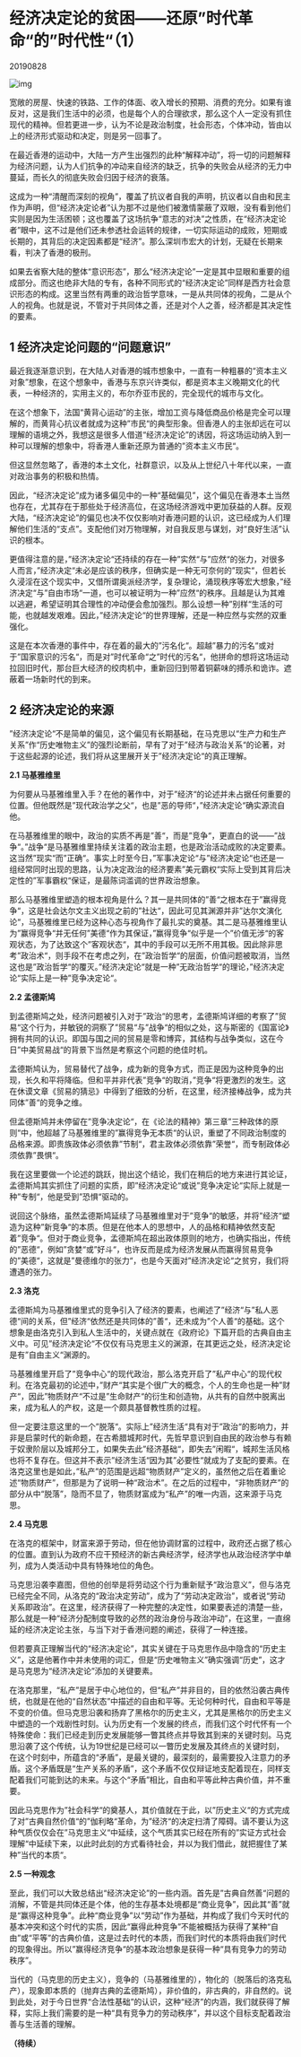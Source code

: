 # 经济决定论的贫困——还原”时代革命“的”时代性“（1）

20190828

![img](https://assets.matters.news/embed/cf17571f-11df-47b4-acd6-47bb7f70c2b8/asset-UwAI.jpeg)

宽敞的房屋、快速的铁路、工作的体面、收入增长的预期、消费的充分。如果有谁反对，这是我们生活中的必须，也是每个人的合理欲求，那么这个人一定没有抓住现代的精神。但若更进一步，认为不论是政治制度，社会形态，个体冲动，皆由以上的经济形式驱动和决定，则是另一回事了。

在最近香港的运动中，大陆一方产生出强烈的此种“解释冲动”，将一切的问题解释为经济问题，认为人们抗争的冲动来自经济的缺乏，抗争的失败会从经济的无力中蔓延，而长久的彻底失败会归因于经济的衰落。

这成为一种“清醒而深刻的视角”，覆盖了抗议者自我的声明，抗议者以自由和民主作为声明，但“经济决定论者”认为那不过是他们被激情蒙蔽了双眼，没有看到他们实则是因为生活困顿；这也覆盖了这场抗争“意志的对决”之性质，在“经济决定论者”眼中，这不过是他们还未参透社会运转的规律，一切实际运动的成败，短期或长期的，其背后的决定因素都是“经济”。那么深圳市宏大的计划，无疑在长期来看，判决了香港的极刑。

如果去省察大陆的整体“意识形态”，那么“经济决定论”一定是其中显眼和重要的组成部分。而这也绝非大陆的专有，各种不同形式的“经济决定论”同样是西方社会意识形态的构成。这里当然有两重的政治哲学意味，一是从共同体的视角，二是从个人的视角。也就是说，不管对于共同体之善，还是对个人之善，经济都是其决定性的要素。

## 1 经济决定论问题的“问题意识”

最近我逐渐意识到，在大陆人对香港的城市想象中，一直有一种粗暴的“资本主义对象”想象，在这个想象中，香港与东京兴许类似，都是资本主义晚期文化的代表，一种经济的，实用主义的，布尔乔亚市民的，完全现代的城市与文化。

在这个想象下，法国“黄背心运动”的主张，增加工资与降低商品价格是完全可以理解的，而黄背心抗议者就成为这种”市民“的典型形象。但香港人的主张却远在可以理解的语境之外，我想这是很多人借道“经济决定论”的诱因，将这场运动纳入到一种可以理解的想象中，将香港人重新还原为普通的”资本主义市民“。

但这显然忽略了，香港的本土文化，社群意识，以及从上世纪八十年代以来，一直对政治事务的积极和热情。

因此，“经济决定论”成为诸多偏见中的一种“基础偏见”，这个偏见在香港本土当然也存在，尤其存在于那些处于经济高位，在这场经济游戏中更加获益的人群。反观大陆，“经济决定论”的偏见也决不仅仅影响对香港问题的认识，这已经成为人们理解他们生活的“支点”。支配他们对万物理解，对自我反思与谋划，对“良好生活”认识的根本。

更值得注意的是，”经济决定论“还持续的存在一种”实然“与”应然“的张力，对很多人而言，”经济决定“未必是应该的秩序，但确实是一种无可奈何的”现实“，但若长久浸淫在这个现实中，又借所谓奥派经济学，复杂理论，涌现秩序等宏大想象，”经济决定“与”自由市场“一道，也可以被证明为一种”应然“的秩序。且越是认为其难以逃避，希望证明其合理性的冲动便会愈加强烈。那么设想一种”别样“生活的可能，也就越发艰难。因此，”经济决定论“的世界理解，还是一种应然与实然的双重强化。

这是在本次香港的事件中，存在着的最大的”污名化“。超越”暴力的污名“或对于”国家意识的污名“，而是对”时代革命“之”时代的污名“，他拼命的想将这场运动拉回旧时代，那台巨大经济的绞肉机中，重新回归到带着铜薪味的搏杀和诡诈。遮蔽着一场新时代的到来。

## 2 经济决定论的来源

”经济决定论“不是简单的偏见，这个偏见有长期基础，在马克思以“生产力和生产关系”作“历史唯物主义”的强烈论断前，早有了对于”经济与政治关系“的论著，对于这些起源的论述，我们将从这里展开关于”经济决定论“的真正理解。

**2.1 马基雅维里**

为何要从马基雅维里入手？在他的著作中，对于”经济“的论述并未占据任何重要的位置。但他既然是”现代政治学之父“，也是”恶的导师“，”经济决定论“确实源流自他。

在马基雅维里的眼中，政治的实质不再是”善“，而是”竞争“，更直白的说——”战争“。”战争“是马基雅维里持续关注着的政治主题，也是政治活动成败的决定要素。这当然”现实“而”正确“。事实上时至今日，”军事决定论“与”经济决定论“也还是一组经常同时出现的思路，认为决定政治的经济要素”美元霸权“实际上受到其背后决定性的”军事霸权“保证，是最陈词滥调的世界政治想象。

那么马基雅维里塑造的根本视角是什么？其一是共同体的”善“之根本在于”赢得竞争“，这是社会达尔文主义出现之前的”社达“，因此可见其渊源并非”达尔文演化论“，马基雅维里已经为这种心态与视角作了最扎实的奠基。其二是马基雅维里认为”赢得竞争“并无任何”美德“作为其保证，”赢得竞争“似乎是一个”价值无涉“的客观状态，为了达致这个”客观状态“，其中的手段可以无所不用其极。因此除非思考”政治术“，则手段不在考虑之列，在”政治哲学“的层面，价值问题被取消，当然这也是”政治哲学“的覆灭。”经济决定论“就是一种”无政治哲学“的理论，”经济决定论“实际上是一种”竞争决定论“。

**2.2 孟德斯鸠**

到孟德斯鸠之处，经济问题被引入对于”政治“的思考，孟德斯鸠详细的考察了”贸易“这个行为，并敏锐的洞察了”贸易“与”战争“的相似之处，这与斯密的《国富论》拥有共同的认识。即国与国之间的贸易是零和博弈，其结构与战争类似，这在今日”中美贸易战“的背景下当然是考察这个问题的绝佳时机。

孟德斯鸠认为，贸易替代了战争，成为新的竞争方式，而正是因为这种竞争的出现，长久和平将降临。但和平并非代表”竞争“的取消，”竞争“将更激烈的发生。这在休谟文章《贸易的猜忌》中得到了细致的分析，在这里，经济接棒战争，成为共同体”善“的竞争之维。

但孟德斯鸠并未停留在”竞争决定论“，在《论法的精神》第三章”三种政体的原则“中，他超越了马基雅维里的”赢得竞争无本质“的认识，重塑了不同政治制度的品格来源。即贵族政体必须依靠”节制“，君主政体必须依靠”荣誉“，而专制政体必须依靠”畏惧“。

我在这里要做一个论述的跳跃，抛出这个结论，我们在稍后的地方来进行其论证，孟德斯鸠其实抓住了问题的实质，即”经济决定论“或说”竞争决定论“实际上就是一种”专制“，他是受到”恐惧“驱动的。

说回这个脉络，虽然孟德斯鸠延续了马基雅维里对于”竞争“的敏感，并将”经济“塑造为这种”新竞争“的本质。但是在他本人的思想中，人的品格和精神依然支配着”竞争“。但对于商业竞争，孟德斯鸠在超出政体原则的地方，也确实指出，传统的”恶德“，例如”贪婪“或”好斗“，也许反而是成为经济发展从而赢得贸易竞争的”美德“，这就是”曼德维尔的张力“，也是今天面对”经济决定论“之贫穷，我们将遭遇的张力。

**2.3 洛克**

孟德斯鸠为马基雅维里式的竞争引入了经济的要素，也阐述了”经济“与”私人恶德“间的关系，但”经济“依然还是共同体的”善“，还未成为”个人善“的基础。这个想象是由洛克引入到私人生活中的，关键点就在《政府论》下篇开启的古典自由主义中。可见”经济决定论“不仅仅有马克思主义的渊源，在其更远之处，经济决定论是有”自由主义“渊源的。

马基雅维里开启了”竞争中心“的现代政治，那么洛克开启了”私产中心“的现代权利。在洛克最初的论述中，”财产“其实是个很广大的概念，个人的生命也是一种”财产“，因此”物质财产“不过是”生命财产“的衍生和创造物，从共有的自然中脱离出来，成为私人的产权，这是一个颇具基督教性质的过程。

但一定要注意这里的一个”脱落“。实际上”经济生活“具有对于”政治“的影响力，并非是启蒙时代的新命题，在古希腊城邦时代，先哲早意识到自由民的政治参与有赖于奴隶阶层以及城邦分工，如果失去此”经济基础“，即失去”闲暇“，城邦生活风格也将不复存在。但这并不表示”经济生活“因为其”必要性“就成为了支配的要素。在洛克这里也是如此，”私产”的范围是远超“物质财产”定义的，虽然他之后在着重论述“物质财产”，但那是为了说明一种“政治术”。在之后的过程中，“非物质财产”的部分从中“脱落”，隐而不显了，物质财富成为“私产”的唯一内涵，这来源于马克思。

**2.4 马克思**

在洛克的框架中，财富来源于劳动，但在他协调财富的过程中，政府还占据了核心的位置。直到认为政府不应干预经济的新古典经济学，经济学也从政治经济学中单列，成为人类活动中具有特殊地位的角色。

马克思沿袭李嘉图，但他的创举是将劳动这个行为重新赋予“政治意义”，但与洛克已经完全不同，从洛克的“政治决定劳动”，成为了“劳动决定政治”，或者说“劳动关系即政治”。在这里，经济获得了一种完整的决定性，如果要表述的清楚一些，那么就是一种“经济分配制度导致的必然的政治身份与政治冲动”，在这里，一直绵延的经济决定论主张，与当下对于香港问题的阐述，获得了一种连接。

但若要真正理解当代的“经济决定论”，其实关键在于马克思作品中隐含的“历史主义”，这是他著作中并未使用的词汇，但是“历史唯物主义”确实强调“历史”，这才是马克思为“经济决定论”添加的关键要素。

在洛克那里，“私产”是居于中心地位的，但“私产”并非目的，目的依然沿袭古典传统，也就是在他的“自然状态”中描述的自由和平等。无论何种时代，自由和平等是不变的价值。但马克思沿袭和扬弃了黑格尔的历史主义，尤其是黑格尔的历史主义中塑造的一个戏剧性时刻。认为历史有一个发展的终点，而我们这个时代怀有一个特殊使命：我们已经走到历史发展能够一瞥其终点并导致其到来的关键时刻。马克思沿袭了这个传统，认为19世纪是已经可以一瞥历史发展及其终点的关键时刻，在这个时刻中，所蕴含的“矛盾”，是最关键的，最深刻的，最需要投入注意力的矛盾。这个矛盾既是“生产关系的矛盾”，这个矛盾不仅仅辩证地支配着现在，同样支配着我们可能到达的未来。与这个“矛盾”相比，自由和平等此种古典价值，并不重要。

因此马克思作为”社会科学“的奠基人，其价值就在于此，以”历史主义“的方式完成了对”古典自然价值“的”伽利略“革命，为”经济“的决定扫清了障碍。请不要认为这种气质仅仅会在”马克思主义“中延续，这个气质其实已经在所有的”实证方式社会理解“中延续下来，以此时此刻的方式看待社会，并以为我们借此，就把握住了某种”当代的本质“。

**2.5 一种观念**

至此，我们可以大致总结出“经济决定论”的一些内涵。首先是”古典自然善“问题的消解，不管是共同体还是个体，他的生存基本处境都是“商业竞争”，因此其“善”就是“赢得这种竞争”。此种“商业竞争”以“劳动”作为基础，并构成了我们今天时代的基本冲突和这个时代的实质，因此“赢得此种竞争”不能被概括为获得了某种“自由”或“平等”的古典价值，这是过去时代的本质，而我们时代的本质将由我们时代的现象得出。所以”赢得经济竞争“的基本政治想象是获得一种“具有竞争力的劳动秩序”。

当代的（马克思的历史主义），竞争的（马基雅维里的），物化的（脱落后的洛克私产），现象即本质的（抛弃古典的孟德斯鸠），非价值的，非古典的，非自然的。说到此处，对于今日世界“合法性基础”的认识，这种“经济”的内涵，我们就获得了解释，实际上我们需要的是一种“具有竞争力的劳动秩序”，并以这个目标支配着政治善与生活善的理解。

**（待续）**